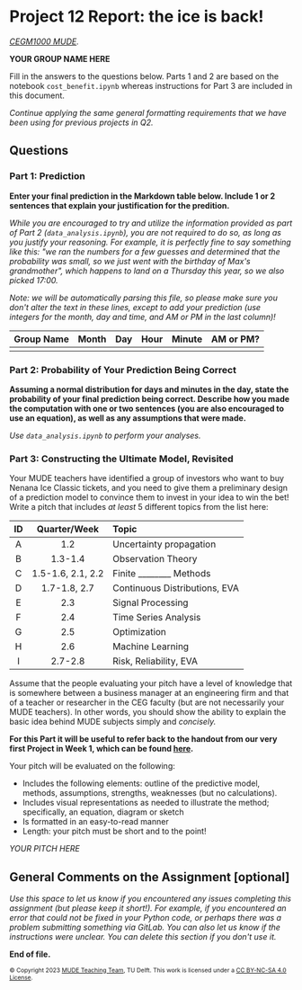 # Project 12 Report: the ice is back!

*[CEGM1000 MUDE](http://mude.citg.tudelft.nl/).*

**YOUR GROUP NAME HERE**

Fill in the answers to the questions below. Parts 1 and 2 are based on the notebook `cost_benefit.ipynb` whereas instructions for Part 3 are included in this document.

_Continue applying the same general formatting requirements that we have been using for previous projects in Q2._

## Questions

### Part 1: Prediction

**Enter your final prediction in the Markdown table below. Include 1 or 2 sentences that explain your justification for the predition.**

_While you are encouraged to try and utilize the information provided as part of Part 2 (`data_analysis.ipynb`), you are not required to do so, as long as you justify your reasoning. For example, it is perfectly fine to say something like this: "we ran the numbers for a few guesses and determined that the probability was small, so we just went with the birthday of Max's grandmother", which happens to land on a Thursday this year, so we also picked 17:00._

_Note: we will be automatically parsing this file, so please make sure you don't alter the text in these lines, except to add your prediction (use integers for the month, day and time, and AM or PM in the last column)!_

| Group Name | Month |  Day  |  Hour  | Minute | AM or PM? |
| :--------: | :---: | :---: | :----: | :----: | :-------: |
|            |       |       |        |        |           |

### Part 2: Probability of Your Prediction Being Correct

**Assuming a normal distribution for days and minutes in the day, state the probability of your final prediction being correct. Describe how you made the computation with one or two sentences (you are also encouraged to use an equation), as well as any assumptions that were made.**

_Use `data_analysis.ipynb` to perform your analyses._

### Part 3: Constructing the Ultimate Model, Revisited

Your MUDE teachers have identified a group of investors who want to buy Nenana Ice Classic tickets, and you need to give them a preliminary design of a prediction model to convince them to invest in your idea to win the bet! Write a pitch that includes _at least_ 5 different topics from the list here:

| ID |  Quarter/Week  | Topic      |
| :----: | :----: | :--------- |
| A | 1.2 | Uncertainty propagation |
| B | 1.3-1.4 | Observation Theory |
| C | 1.5-1.6, 2.1, 2.2 | Finite ________ Methods |
| D | 1.7-1.8, 2.7 | Continuous Distributions, EVA |
| E | 2.3 | Signal Processing |
| F | 2.4 | Time Series Analysis |
| G | 2.5 | Optimization |
| H | 2.6 | Machine Learning |
| I | 2.7-2.8 | Risk, Reliability, EVA

Assume that the people evaluating your pitch have a level of knowledge that is somewhere between a business manager at an engineering firm and that of a teacher or researcher in the CEG faculty (but are not necessarily your MUDE teachers). In other words, you should show the ability to explain the basic idea behind MUDE subjects simply and _concisely._

**For this Part it will be useful to refer back to the handout from our very first Project in Week 1, which can be found [here](https://mude.citg.tudelft.nl/course-files/Project_1/).**

Your pitch will be evaluated on the following:
- Includes the following elements: outline of the predictive model, methods, assumptions, strengths, weaknesses (but no calculations).
- Includes visual representations as needed to illustrate the method; specifically, an equation, diagram or sketch
- Is formatted in an easy-to-read manner
- Length: your pitch must be short and to the point!

_YOUR PITCH HERE_


## General Comments on the Assignment [optional]

_Use this space to let us know if you encountered any issues completing this assignment (but please keep it short!). For example, if you encountered an error that could not be fixed in your Python code, or perhaps there was a problem submitting something via GitLab. You can also let us know if the instructions were unclear. You can delete this section if you don't use it._

**End of file.**

<span style="font-size: 75%">
&copy; Copyright 2023 <a rel="MUDE Team" href="https://studiegids.tudelft.nl/a101_displayCourse.do?course_id=65595">MUDE Teaching Team</a>, TU Delft. This work is licensed under a <a rel="license" href="http://creativecommons.org/licenses/by-nc-sa/4.0/">CC BY-NC-SA 4.0 License</a>.
